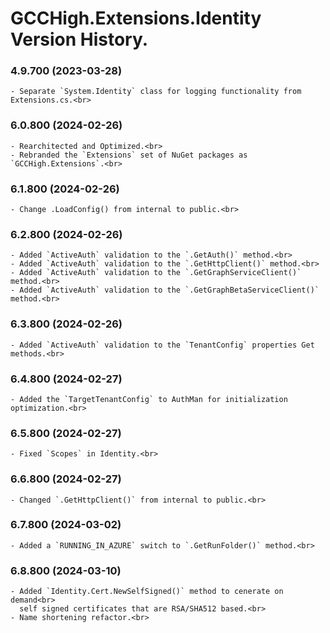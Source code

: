 ﻿# GCCHigh.Extensions.Identity Version History.

### **4.9.700 (2023-03-28)**<br>
	- Separate `System.Identity` class for logging functionality from Extensions.cs.<br>

### **6.0.800 (2024-02-26)**<br>
	- Rearchitected and Optimized.<br>
	- Rebranded the `Extensions` set of NuGet packages as `GCCHigh.Extensions`.<br>

### **6.1.800 (2024-02-26)**<br>
	- Change .LoadConfig() from internal to public.<br>

### **6.2.800 (2024-02-26)**<br>
	- Added `ActiveAuth` validation to the `.GetAuth()` method.<br>
	- Added `ActiveAuth` validation to the `.GetHttpClient()` method.<br>
	- Added `ActiveAuth` validation to the `.GetGraphServiceClient()` method.<br>
	- Added `ActiveAuth` validation to the `.GetGraphBetaServiceClient()` method.<br>

### **6.3.800 (2024-02-26)**<br>
	- Added `ActiveAuth` validation to the `TenantConfig` properties Get methods.<br>

### **6.4.800 (2024-02-27)**<br>
	- Added the `TargetTenantConfig` to AuthMan for initialization optimization.<br>

### **6.5.800 (2024-02-27)**<br>
	- Fixed `Scopes` in Identity.<br>

### **6.6.800 (2024-02-27)**<br>
	- Changed `.GetHttpClient()` from internal to public.<br>

### **6.7.800 (2024-03-02)**<br>
	- Added a `RUNNING_IN_AZURE` switch to `.GetRunFolder()` method.<br>

### **6.8.800 (2024-03-10)**<br>
	- Added `Identity.Cert.NewSelfSigned()` method to cenerate on demand<br>
	  self signed certificates that are RSA/SHA512 based.<br>
	- Name shortening refactor.<br>

